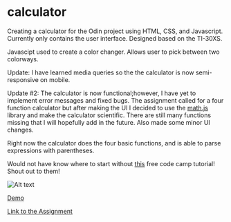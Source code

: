 # calculator

Creating a calculator for the Odin project using HTML, CSS, and Javascript. 
Currently only contains the user interface. Designed based on the TI-30XS.

Javascipt used to create a color changer. Allows user to pick between two colorways. 

Update: I have learned media queries so the the calculator is now semi-responsive on mobile. 

Update #2: The calculator is now functional;however, I have yet to implement error messages and fixed bugs. The assignment called for a four function calculator but after making the UI I decided to use the [math.js](https://mathjs.org/index.html) library and make the calculator scientific. There are still many functions missing that I will hopefully add in the future. Also made some minor UI changes. 

Right now the calculator does the four basic functions, and is able to parse expressions with parentheses. 

Would not have know where to start without [this](https://www.freecodecamp.org/news/how-to-build-an-html-calculator-app-from-scratch-using-javascript-4454b8714b98/) free code camp tutorial! Shout out to them!

![Alt text](https://i.imgur.com/C5Nvy5D.png)

[Demo](https://ken862734801.github.io/calculator/)

[Link to the Assignment](https://www.theodinproject.com/lessons/foundations-calculator)



